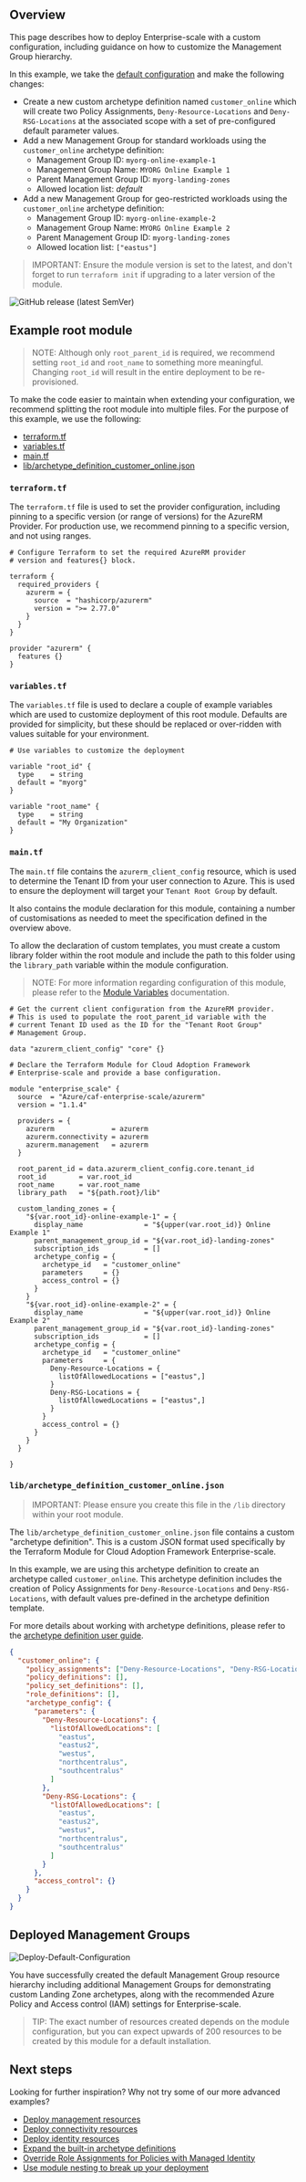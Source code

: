 ## Overview

This page describes how to deploy Enterprise-scale with a custom configuration, including guidance on how to customize the Management Group hierarchy.

In this example, we take the [default configuration][wiki_deploy_default_configuration] and make the following changes:

- Create a new custom archetype definition named `customer_online` which will create two Policy Assignments, `Deny-Resource-Locations` and `Deny-RSG-Locations` at the associated scope with a set of pre-configured default parameter values.
- Add a new Management Group for standard workloads using the `customer_online` archetype definition:
  - Management Group ID: `myorg-online-example-1`
  - Management Group Name: `MYORG Online Example 1`
  - Parent Management Group ID: `myorg-landing-zones`
  - Allowed location list: _default_
- Add a new Management Group for geo-restricted workloads using the `customer_online` archetype definition:
  - Management Group ID: `myorg-online-example-2`
  - Management Group Name: `MYORG Online Example 2`
  - Parent Management Group ID: `myorg-landing-zones`
  - Allowed location list: `["eastus"]`

> IMPORTANT: Ensure the module version is set to the latest, and don't forget to run `terraform init` if upgrading to a later version of the module.

![GitHub release (latest SemVer)](https://img.shields.io/github/v/release/Azure/terraform-azurerm-caf-enterprise-scale?style=flat&logo=github)

## Example root module

> NOTE: Although only `root_parent_id` is required, we recommend setting `root_id` and `root_name` to something more meaningful. Changing `root_id` will result in the entire deployment to be re-provisioned.

To make the code easier to maintain when extending your configuration, we recommend splitting the root module into multiple files. For the purpose of this example, we use the following:

- [terraform.tf](#terraformtf)
- [variables.tf](#variablestf)
- [main.tf](#maintf)
- [lib/archetype_definition_customer_online.json](#libarchetype_definition_customer_onlinejson)

### `terraform.tf`

The `terraform.tf` file is used to set the provider configuration, including pinning to a specific version (or range of versions) for the AzureRM Provider. For production use, we recommend pinning to a specific version, and not using ranges.

```hcl
# Configure Terraform to set the required AzureRM provider
# version and features{} block.

terraform {
  required_providers {
    azurerm = {
      source  = "hashicorp/azurerm"
      version = ">= 2.77.0"
    }
  }
}

provider "azurerm" {
  features {}
}
```

### `variables.tf`

The `variables.tf` file is used to declare a couple of example variables which are used to customize deployment of this root module. Defaults are provided for simplicity, but these should be replaced or over-ridden with values suitable for your environment.

```hcl
# Use variables to customize the deployment

variable "root_id" {
  type    = string
  default = "myorg"
}

variable "root_name" {
  type    = string
  default = "My Organization"
}
```

### `main.tf`

The `main.tf` file contains the `azurerm_client_config` resource, which is used to determine the Tenant ID from your user connection to Azure. This is used to ensure the deployment will target your `Tenant Root Group` by default.

It also contains the module declaration for this module, containing a number of customisations as needed to meet the specification defined in the overview above.

To allow the declaration of custom templates, you must create a custom library folder within the root module and include the path to this folder using the `library_path` variable within the module configuration.

> NOTE: For more information regarding configuration of this module, please refer to the [Module Variables](./%5BUser-Guide%5D-Module-Variables) documentation.

```hcl
# Get the current client configuration from the AzureRM provider.
# This is used to populate the root_parent_id variable with the
# current Tenant ID used as the ID for the "Tenant Root Group"
# Management Group.

data "azurerm_client_config" "core" {}

# Declare the Terraform Module for Cloud Adoption Framework
# Enterprise-scale and provide a base configuration.

module "enterprise_scale" {
  source  = "Azure/caf-enterprise-scale/azurerm"
  version = "1.1.4"

  providers = {
    azurerm              = azurerm
    azurerm.connectivity = azurerm
    azurerm.management   = azurerm
  }

  root_parent_id = data.azurerm_client_config.core.tenant_id
  root_id        = var.root_id
  root_name      = var.root_name
  library_path   = "${path.root}/lib"

  custom_landing_zones = {
    "${var.root_id}-online-example-1" = {
      display_name               = "${upper(var.root_id)} Online Example 1"
      parent_management_group_id = "${var.root_id}-landing-zones"
      subscription_ids           = []
      archetype_config = {
        archetype_id   = "customer_online"
        parameters     = {}
        access_control = {}
      }
    }
    "${var.root_id}-online-example-2" = {
      display_name               = "${upper(var.root_id)} Online Example 2"
      parent_management_group_id = "${var.root_id}-landing-zones"
      subscription_ids           = []
      archetype_config = {
        archetype_id   = "customer_online"
        parameters     = {
          Deny-Resource-Locations = {
            listOfAllowedLocations = ["eastus",]
          }
          Deny-RSG-Locations = {
            listOfAllowedLocations = ["eastus",]
          }
        }
        access_control = {}
      }
    }
  }

}
```

### `lib/archetype_definition_customer_online.json`

> IMPORTANT: Please ensure you create this file in the `/lib` directory within your root module.

The `lib/archetype_definition_customer_online.json` file contains a custom "archetype definition". This is a custom JSON format used specifically by the Terraform Module for Cloud Adoption Framework Enterprise-scale.

In this example, we are using this archetype definition to create an archetype called `customer_online`. This archetype definition includes the creation of Policy Assignments for `Deny-Resource-Locations` and `Deny-RSG-Locations`, with default values pre-defined in the archetype definition template.

For more details about working with archetype definitions, please refer to the [archetype definition user guide](./%5BUser-Guide%5D-Archetype-Definitions).

```json
{
  "customer_online": {
    "policy_assignments": ["Deny-Resource-Locations", "Deny-RSG-Locations"],
    "policy_definitions": [],
    "policy_set_definitions": [],
    "role_definitions": [],
    "archetype_config": {
      "parameters": {
        "Deny-Resource-Locations": {
          "listOfAllowedLocations": [
            "eastus",
            "eastus2",
            "westus",
            "northcentralus",
            "southcentralus"
          ]
        },
        "Deny-RSG-Locations": {
          "listOfAllowedLocations": [
            "eastus",
            "eastus2",
            "westus",
            "northcentralus",
            "southcentralus"
          ]
        }
      },
      "access_control": {}
    }
  }
}
```

## Deployed Management Groups

![Deploy-Default-Configuration](./media/examples-deploy-custom-demo-landing-zone-archetypes.png)

You have successfully created the default Management Group resource hierarchy including additional Management Groups for demonstrating custom Landing Zone archetypes, along with the recommended Azure Policy and Access control (IAM) settings for Enterprise-scale.

> TIP: The exact number of resources created depends on the module configuration, but you can expect upwards of 200 resources to be created by this module for a default installation.

## Next steps

Looking for further inspiration? Why not try some of our more advanced examples?

- [Deploy management resources][wiki_deploy_management_resources]
- [Deploy connectivity resources][wiki_deploy_connectivity_resources]
- [Deploy identity resources][wiki_deploy_identity_resources]
- [Expand the built-in archetype definitions][wiki_expand_built_in_archetype_definitions]
- [Override Role Assignments for Policies with Managed Identity][wiki_override_module_role_assignments]
- [Use module nesting to break up your deployment][wiki_deploy_using_module_nesting]

[//]: # "************************"
[//]: # "INSERT LINK LABELS BELOW"
[//]: # "************************"

[wiki_deploy_management_resources]:           ./%5BExamples%5D-Deploy-Management-Resources "Wiki - Deploy Management Resources"
[wiki_deploy_connectivity_resources]:         ./%5BExamples%5D-Deploy-Connectivity-Resources "Wiki - Deploy Connectivity Resources"
[wiki_deploy_identity_resources]:             ./%5BExamples%5D-Deploy-Identity-Resources "Wiki - Deploy Identity Resources"
[wiki_deploy_using_module_nesting]:           ./%5BExamples%5D-Deploy-Using-Module-Nesting "Wiki - Deploy Using Module Nesting"
[wiki_expand_built_in_archetype_definitions]: ./%5BExamples%5D-Expand-Built-in-Archetype-Definitions "Wiki - Expand Built-in Archetype Definitions"
[wiki_override_module_role_assignments]:      ./%5BExamples%5D-Override-Module-Role-Assignments "Wiki - Override Module Role Assignments"
[wiki_deploy_default_configuration]:     ./%5BExamples%5D-Deploy-Default-Configuration "Wiki - Deploy Default Configuration"
